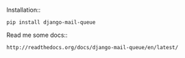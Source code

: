 Installation::

    pip install django-mail-queue
    
Read me some docs::

    http://readthedocs.org/docs/django-mail-queue/en/latest/